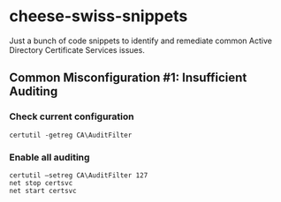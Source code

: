 # cheese-swiss-snippets
Just a bunch of code snippets to identify and remediate common Active Directory Certificate Services issues.

## Common Misconfiguration #1: Insufficient Auditing

### Check current configuration
````
certutil -getreg CA\AuditFilter
````

### Enable all auditing
````
certutil –setreg CA\AuditFilter 127
net stop certsvc
net start certsvc
````

